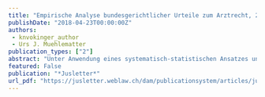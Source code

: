 ```yaml
---
title: "Empirische Analyse bundesgerichtlicher Urteile zum Arztrecht, 2000 – 2017. Erste Ergebnisse eines systematisch-statistischen Ansatzes unter Anwendung von Artificial Intelligence"
publishDate: "2018-04-23T00:00:00Z"
authors: 
 - knvokinger_author
 - Urs J. Muehlematter
publication_types: ["2"]
abstract: "Unter Anwendung eines systematisch-statistischen Ansatzes und Artificial Intelligence wird die bundesgerichtliche Rechtsprechung zum Arztrecht der Jahre 2000–2017 empirisch untersucht. Dabei stehen folgende Fragestellungen im Zentrum: Wie ist das Verhältnis der Rechtsgebiete (Privatrecht, Öffentliches Recht, Strafrecht) in arztrechtlichen Verfahren? Wie gestaltet sich die kantonale Verteilung von arztrechtlichen Verfahren in der Schweiz? Besteht ein Zusammenhang zwischen der anwaltlichen Vertretung und dem Verfahrensausgang? Gibt es einen Zusammenhang zwischen der Anzahl der urteilenden Richter bzw. Richterinnen und dem Verfahrensausgang? Wie häufig wurde ein vorinstanzliches Urteil im Arztrecht vom Bundesgericht abgeändert?"
featured: False
publication: "*Jusletter*"
url_pdf: "https://jusletter.weblaw.ch/dam/publicationsystem/articles/jusletter/2018/933/empirische-analyse-b_c562a1a29b/Jusletter_empirische-analyse-b_c562a1a29b_de.pdf"
---
```

